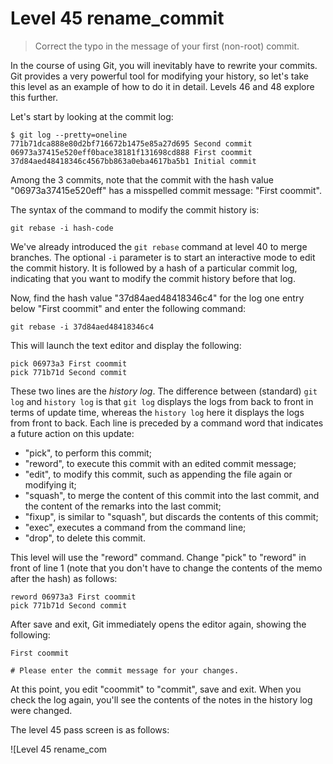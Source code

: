 
# Level 45 rename_commit

> Correct the typo in the message of your first (non-root) commit.

In the course of using Git, you will inevitably have to rewrite your commits.
Git provides a very powerful tool for modifying your history, so let's take
this level as an example of how to do it in detail. Levels 46 and 48 explore
this further.

Let's start by looking at the commit log:

```shell
$ git log --pretty=oneline
771b71dca888e80d2bf716672b1475e85a27d695 Second commit
06973a37415e520eff0bace38181f131698cd888 First coommit
37d84aed48418346c4567bb863a0eba4617ba5b1 Initial commit
```

Among the 3 commits, note that the commit with the hash value
"06973a37415e520eff" has a misspelled commit message: "First coommit".

The syntax of the command to modify the commit history is:

```shell
git rebase -i hash-code
```

We've already introduced the `git rebase` command at level 40 to merge
branches. The optional `-i` parameter is to start an interactive mode to edit
the commit history. It is followed by a hash of a particular commit log,
indicating that you want to modify the commit history before that log.

Now, find the hash value "37d84aed48418346c4" for the log one entry below
"First coommit" and enter the following command:

```shell
git rebase -i 37d84aed48418346c4
```

This will launch the text editor and display the following:

```
pick 06973a3 First coommit
pick 771b71d Second commit
```

These two lines are the *history log*. The difference between (standard) `git
log` and `history log` is that `git log` displays the logs from back to front
in terms of update time, whereas the `history log` here it displays the logs
from front to back. Each line is preceded by a command word that indicates a
future action on this update:

* "pick", to perform this commit;
* "reword", to execute this commit with an edited commit message;
* "edit", to modify this commit, such as appending the file again or modifying
it;
* "squash", to merge the content of this commit into the last commit, and the
content of the remarks into the last commit;
* "fixup", is similar to "squash", but discards the contents of this commit;
* "exec", executes a command from the command line;
* "drop", to delete this commit.

This level will use the "reword" command. Change "pick" to "reword" in front of
line 1 (note that you don't have to change the contents of the memo after the
hash) as follows:

```
reword 06973a3 First coommit
pick 771b71d Second commit
```

After save and exit, Git immediately opens the editor again, showing the
following:

```
First coommit

# Please enter the commit message for your changes.
```

At this point, you edit "coommit" to "commit", save and exit. When you check
the log again, you'll see the contents of the notes in the history log were
changed.

The level 45 pass screen is as follows:

![Level 45 rename_com
